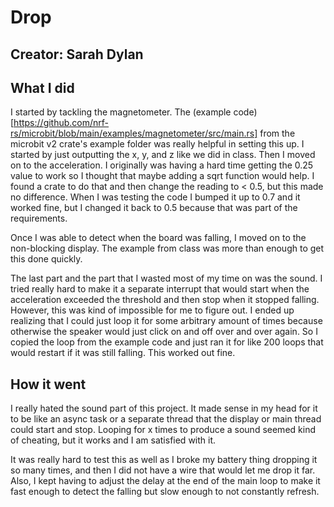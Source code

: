 # Drop
## Creator: Sarah Dylan
## What I did

I started by tackling the magnetometer. The (example code)[https://github.com/nrf-rs/microbit/blob/main/examples/magnetometer/src/main.rs] from the microbit v2 crate's example folder was really helpful in setting this up. I started by just outputting the x, y, and z like we did in class. Then I moved on to the acceleration. I originally was having a hard time getting the 0.25 value to work so I thought that maybe adding a sqrt function would help. I found a crate to do that and then change the reading to < 0.5, but this made no difference. When I was testing the code I bumped it up to 0.7 and it worked fine, but I changed it back to 0.5 because that was part of the requirements. 

Once I was able to detect when the board was falling, I moved on to the non-blocking display. The example from class was more than enough to get this done quickly.

The last part and the part that I wasted most of my time on was the sound. I tried really hard to make it a separate interrupt that would start when the acceleration exceeded the threshold and then stop when it stopped falling. However, this was kind of impossible for me to figure out. I ended up realizing that I could just loop it for some arbitrary amount of times because otherwise the speaker would just click on and off over and over again. So I copied the loop from the example code and just ran it for like 200 loops that would restart if it was still falling. This worked out fine.

## How it went

I really hated the sound part of this project. It made sense in my head for it to be like an async task or a separate thread that the display or main thread could start and stop. Looping for x times to produce a sound seemed kind of cheating, but it works and I am satisfied with it. 

It was really hard to test this as well as I broke my battery thing dropping it so many times, and then I did not have a wire that would let me drop it far. Also, I kept having to adjust the delay at the end of the main loop to make it fast enough to detect the falling but slow enough to not constantly refresh. 